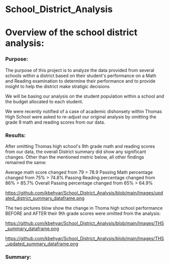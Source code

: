 # School_District_Analysis

# Overview of the school district analysis:

### Purpose:

The purpose of this project is to analyze the data provided from several schools within a district based on their student's performance on a Math and Reading examination to determine their performance and to provide insight to help the district make stratigic decisions 

We will be basing our analysis on the student population within a school and the budget allocated to each student.

We were recently notified of a case of academic dishonsety within Thomas High School were asked to re-adjust our original analysis by omitting the grade 9 math and reading scores from our data.


### Results:

After omitting Thomas high school's 9th grade math and reading scores from our data, the overall District summary did show any significant changes. Other than the mentioned metric below, all other findings remained the same:

Average math score changed from 79 > 78.9
Passing Math percentage changed from 75% > 74.8%
Passing Reading percentage changed from 86% > 85.7%
Overall Passing percentage changed from 65% > 64.9%

https://github.com/kbehyar/School_District_Analysis/blob/main/Images/updated_district_summary_dataframe.png


The two pictures blow show the change in Thoma high school performance BEFORE and AFTER their 9th grade scores were omitted from the analysis:

https://github.com/kbehyar/School_District_Analysis/blob/main/Images/THS_summary_dataframe.png


https://github.com/kbehyar/School_District_Analysis/blob/main/Images/THS_updated_summary_dataframe.png


### Summary:


#
